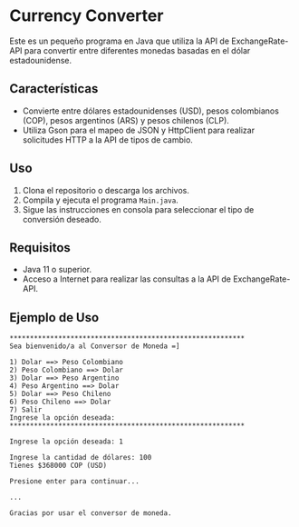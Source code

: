 # Currency Converter

Este es un pequeño programa en Java que utiliza la API de ExchangeRate-API para convertir entre diferentes monedas basadas en el dólar estadounidense.

## Características

- Convierte entre dólares estadounidenses (USD), pesos colombianos (COP), pesos argentinos (ARS) y pesos chilenos (CLP).
- Utiliza Gson para el mapeo de JSON y HttpClient para realizar solicitudes HTTP a la API de tipos de cambio.

## Uso

1. Clona el repositorio o descarga los archivos.
2. Compila y ejecuta el programa `Main.java`.
3. Sigue las instrucciones en consola para seleccionar el tipo de conversión deseado.

## Requisitos

- Java 11 o superior.
- Acceso a Internet para realizar las consultas a la API de ExchangeRate-API.

## Ejemplo de Uso

```
**********************************************************
Sea bienvenido/a al Conversor de Moneda =]

1) Dolar ==> Peso Colombiano
2) Peso Colombiano ==> Dolar
3) Dolar ==> Peso Argentino
4) Peso Argentino ==> Dolar
5) Dolar ==> Peso Chileno
6) Peso Chileno ==> Dolar
7) Salir
Ingrese la opción deseada:
**********************************************************

Ingrese la opción deseada: 1

Ingrese la cantidad de dólares: 100
Tienes $368000 COP (USD)

Presione enter para continuar...

...

Gracias por usar el conversor de moneda.


```